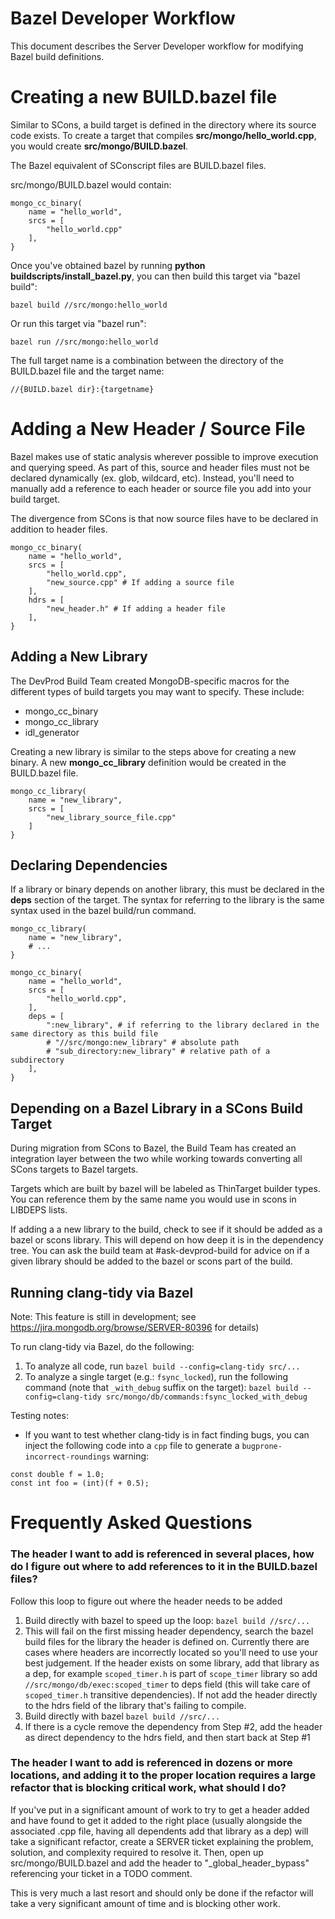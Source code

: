 # Bazel Developer Workflow

This document describes the Server Developer workflow for modifying Bazel build definitions.

# Creating a new BUILD.bazel file

Similar to SCons, a build target is defined in the directory where its source code exists. To create a target that compiles **src/mongo/hello_world.cpp**, you would create **src/mongo/BUILD.bazel**.

The Bazel equivalent of SConscript files are BUILD.bazel files.

src/mongo/BUILD.bazel would contain:

    mongo_cc_binary(
        name = "hello_world",
        srcs = [
            "hello_world.cpp"
        ],
    }

Once you've obtained bazel by running **python buildscripts/install_bazel.py**, you can then build this target via "bazel build":

    bazel build //src/mongo:hello_world

Or run this target via "bazel run":

    bazel run //src/mongo:hello_world

The full target name is a combination between the directory of the BUILD.bazel file and the target name:

    //{BUILD.bazel dir}:{targetname}

# Adding a New Header / Source File

Bazel makes use of static analysis wherever possible to improve execution and querying speed. As part of this, source and header files must not be declared dynamically (ex. glob, wildcard, etc). Instead, you'll need to manually add a reference to each header or source file you add into your build target.

The divergence from SCons is that now source files have to be declared in addition to header files.

    mongo_cc_binary(
        name = "hello_world",
        srcs = [
            "hello_world.cpp",
            "new_source.cpp" # If adding a source file
        ],
        hdrs = [
            "new_header.h" # If adding a header file
        ],
    }

## Adding a New Library

The DevProd Build Team created MongoDB-specific macros for the different types of build targets you may want to specify. These include:

- mongo_cc_binary
- mongo_cc_library
- idl_generator

Creating a new library is similar to the steps above for creating a new binary. A new **mongo_cc_library** definition would be created in the BUILD.bazel file.

    mongo_cc_library(
        name = "new_library",
        srcs = [
            "new_library_source_file.cpp"
        ]
    }

## Declaring Dependencies

If a library or binary depends on another library, this must be declared in the **deps** section of the target. The syntax for referring to the library is the same syntax used in the bazel build/run command.

    mongo_cc_library(
        name = "new_library",
        # ...
    }

    mongo_cc_binary(
        name = "hello_world",
        srcs = [
            "hello_world.cpp",
        ],
        deps = [
            ":new_library", # if referring to the library declared in the same directory as this build file
            # "//src/mongo:new_library" # absolute path
            # "sub_directory:new_library" # relative path of a subdirectory
        ],
    }

## Depending on a Bazel Library in a SCons Build Target

During migration from SCons to Bazel, the Build Team has created an integration layer between the two while working towards converting all SCons targets to Bazel targets.

Targets which are built by bazel will be labeled as ThinTarget builder types. You can reference them by the same name you would use in scons in LIBDEPS lists.

If adding a a new library to the build, check to see if it should be added as a bazel or scons library. This will depend on how deep it is in the dependency tree. You can ask the build team at #ask-devprod-build for advice on if a given library should be added to the bazel or scons part of the build.

## Running clang-tidy via Bazel

Note: This feature is still in development; see https://jira.mongodb.org/browse/SERVER-80396 for details)

To run clang-tidy via Bazel, do the following:

1. To analyze all code, run `bazel build --config=clang-tidy src/...`
2. To analyze a single target (e.g.: `fsync_locked`), run the following command (note that `_with_debug` suffix on the target): `bazel build --config=clang-tidy src/mongo/db/commands:fsync_locked_with_debug`

Testing notes:

- If you want to test whether clang-tidy is in fact finding bugs, you can inject the following code into a `cpp` file to generate a `bugprone-incorrect-roundings` warning:

```
const double f = 1.0;
const int foo = (int)(f + 0.5);
```

# Frequently Asked Questions

### The header I want to add is referenced in several places, how do I figure out where to add references to it in the BUILD.bazel files?

Follow this loop to figure out where the header needs to be added

1. Build directly with bazel to speed up the loop: `bazel build //src/...`
2. This will fail on the first missing header dependency, search the bazel build files for the library the header is defined on. Currently there are cases where headers are incorrectly located so you'll need to use your best judgement. If the header exists on some library, add that library as a dep, for example `scoped_timer.h` is part of `scope_timer` library so add `//src/mongo/db/exec:scoped_timer` to deps field (this will take care of `scoped_timer.h` transitive dependencies). If not add the header directly to the hdrs field of the library that's failing to compile.
3. Build directly with bazel `bazel build //src/...`
4. If there is a cycle remove the dependency from Step #2, add the header as direct dependency to the hdrs field, and then start back at Step #1

### The header I want to add is referenced in dozens or more locations, and adding it to the proper location requires a large refactor that is blocking critical work, what should I do?

If you've put in a significant amount of work to try to get a header added and have found to get it added to the right place (usually alongside the associated .cpp file, having all dependents add that library as a dep) will take a significant refactor, create a SERVER ticket explaining the problem, solution, and complexity required to resolve it. Then, open up src/mongo/BUILD.bazel and add the header to "\_global_header_bypass" referencing your ticket in a TODO comment.

This is very much a last resort and should only be done if the refactor will take a very significant amount of time and is blocking other work.
